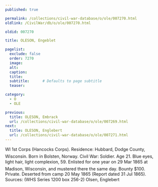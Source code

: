```yaml
---
published: true

permalink: /collections/civil-war-database/o/ole/007270.html
oldlink: /CivilWar/db/o/ole/007270.html

oldid: 007270

title: OLESON, Engeblet

pagelist:
  exclude: false
  order: 7270
  image: 
  alt:
  caption:
  title:
  subtitle:      # Defaults to page subtitle
  teaser:

category: 
  - O 
  - OLE

previous:
  title: OLESON, Embrack
  url: /collections/civil-war-database/o/ole/007269.html  
next:
  title: OLESON, Englebert
  url: /collections/civil-war-database/o/ole/007271.html   
---
```

WI 1st Corps (Hancock&#146;s Corps). Residence: Hubbard, Dodge County, Wisconsin. Born in Bolsten, Norway. Civil War: Soldier. Age 21. Blue eyes, light hair, light complexion, 5&#146;9&#148;. Enlisted for one year on 29 Mar 1865 at Madison, Wisconsin, and mustered there the same day. Bounty $100. Private. Deserted from camp 20 May 1865 (Report dated 31 Jul 1865). Sources: (WHS Series 1200 box 256-2) &#147;Olsen, Englebert&#148;